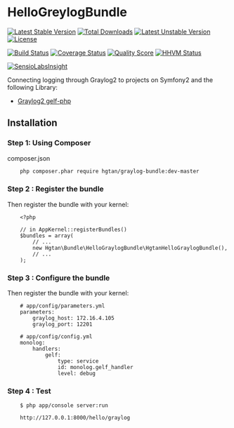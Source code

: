 # HelloGreylogBundle

[![Latest Stable Version](https://poser.pugx.org/hgtan/graylog-bundle/v/stable)](https://packagist.org/packages/hgtan/graylog-bundle) 
[![Total Downloads](https://poser.pugx.org/hgtan/graylog-bundle/downloads)](https://packagist.org/packages/hgtan/graylog-bundle) 
[![Latest Unstable Version](https://poser.pugx.org/hgtan/graylog-bundle/v/unstable)](https://packagist.org/packages/hgtan/graylog-bundle) 
[![License](https://poser.pugx.org/hgtan/graylog-bundle/license)](https://packagist.org/packages/hgtan/graylog-bundle)

[![Build Status](https://img.shields.io/travis/FriendsOfBundle/HelloGraylogBundle.svg?style=flat-square)](https://travis-ci.org/FriendsOfBundle/HelloGraylogBundle)
[![Coverage Status](https://img.shields.io/scrutinizer/coverage/g/FriendsOfBundle/HelloGraylogBundle.svg?style=flat-square)](https://scrutinizer-ci.com/g/FriendsOfBundle/HelloGraylogBundle/code-structure)
[![Quality Score](https://img.shields.io/scrutinizer/g/FriendsOfBundle/HelloGraylogBundle.svg?style=flat-square)](https://scrutinizer-ci.com/g/FriendsOfBundle/HelloGraylogBundle)
[![HHVM Status](https://img.shields.io/hhvm/hgtan/graylog-bundle.svg?style=flat-square)](http://hhvm.h4cc.de/package/hgtan/graylog-bundle)

[![SensioLabsInsight](https://insight.sensiolabs.com/projects/046850bd-9b04-4086-aaa1-b834401b8e94/big.png)](https://insight.sensiolabs.com/projects/046850bd-9b04-4086-aaa1-b834401b8e94)

Connecting logging through Graylog2 to projects on Symfony2 and the following Library:
* [Graylog2 gelf-php](https://github.com/graylog2/gelf-php)

Installation
------------

### Step 1: Using Composer

composer.json
```bash
    php composer.phar require hgtan/graylog-bundle:dev-master
```

### Step 2 : Register the bundle

Then register the bundle with your kernel:

```
    <?php

    // in AppKernel::registerBundles()
    $bundles = array(
        // ...
        new Hgtan\Bundle\HelloGraylogBundle\HgtanHelloGraylogBundle(),
        // ...
    );
```

### Step 3 : Configure the bundle

Then register the bundle with your kernel:

```
    # app/config/parameters.yml
    parameters:
        graylog_host: 172.16.4.105
        graylog_port: 12201
    
    # app/config/config.yml
    monolog:
        handlers:
            gelf:
                type: service
                id: monolog.gelf_handler
                level: debug    
```

### Step 4 : Test
```
    $ php app/console server:run
    
    http://127.0.0.1:8000/hello/graylog

```